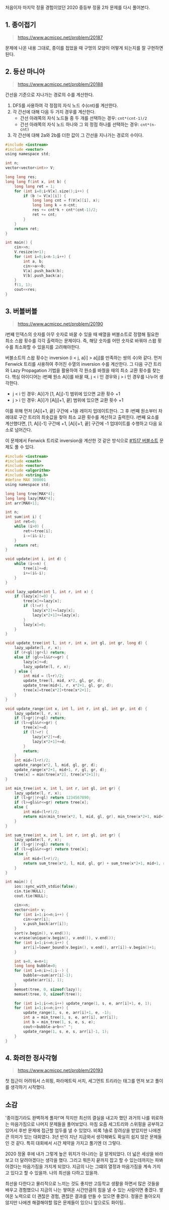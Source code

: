 처음이자 마지막 정올 경험이었던 2020 중등부 정올 2차 문제를 다시 풀어본다.

## 1. 종이접기

> https://www.acmicpc.net/problem/20187

문제에 나온 내용 그대로, 종이를 접었을 때 구멍의 모양이 어떻게 되는지를 잘 구현하면 된다.

## 2. 등산 마니아

> https://www.acmicpc.net/problem/20188

간선을 기준으로 지나가는 경로의 수를 계산한다.

1. DFS를 사용하여 각 정점의 자식 노드 수(cnt)를 계산한다.
2. 각 간선에 대해 다음 두 가지 경우를 계산한다.
   - 간선 아래쪽의 자식 노드들 중 두 개를 선택하는 경우: `cnt*(cnt-1)/2`
   - 간선 아래쪽의 자식 노드 하나와 그 외 정점 하나를 선택하는 경우: `cnt*(n-cnt)`
3. 각 간선에 대해 2a와 2b를 더한 값이 그 간선을 지나가는 경로의 수이다.

```c
#include <iostream>
#include <vector>
using namespace std;

int n;
vector<vector<int>> V;

long long res;
long long f(int x, int b) {
    long long ret = 1;
    for (int i=0;i<V[x].size();i++) {
        if (b != V[x][i]) {
            long long cnt = f(V[x][i], x);
            long long k = n-cnt;
            res += cnt*k + cnt*(cnt-1)/2;
            ret += cnt;
        }
    }
    return ret;
}

int main() {
    cin>>n;
    V.resize(n+1);
    for (int i=0;i<n-1;i++) {
        int a, b;
        cin>>a>>b;
        V[a].push_back(b);
        V[b].push_back(a);
    }
    f(1, 1);
    cout<<res;
}
```

## 3. 버블버블

> https://www.acmicpc.net/problem/20190

i번쨰 인덱스의 숫자를 아무 숫자로 바꿀 수 있을 때 배열을 버블소트로 정렬해 필요한 최소 스왑 횟수를 각각 출력하는 문제이다. 즉, 해당 숫자를 어떤 숫자로 바꿔야 스왑 횟수를 최소화할 수 있을지를 고려해야한다.

버블소트의 스왑 횟수는 inversion (i < j, a[i] > a[j]를 만족하는 쌍의 수)와 같다. 먼저 Fenwick 트리를 사용하여 주어진 수열의 inversion 수를 계산한다.
그 다음 구간 트리와 Lazy Propagation 기법을 활용하여 각 원소를 바꿨을 때의 최소 교환 횟수를 찾는다.
핵심 아이디어는 i번째 원소 A[i]를 바꿀 때, j < i 인 경우와 j > i 인 경우를 나누어 생각한다.

- j < i 인 경우: A[i]가 [1, A[j]-1] 범위에 있으면 교환 횟수 +1
- j > i 인 경우: A[i]가 [A[j]+1, 끝] 범위에 있으면 교환 횟수 +1

이를 위해 먼저 [A[i]+1, 끝] 구간에 +1을 레이지 업데이트한다. 그 후 i번째 원소부터 차례대로 구간 트리의 최솟값을 찾아 최소 교환 횟수를 계산하고 출력힌다. i번째 요소를 계산했다면, [1, A[i]-1] 구간에 +1, [A[i]+1, 끝] 구간에 -1 업데이트를 수행하고 다음 요소로 넘어간다.

이 문제에서 Fenwick 트리로 inversion을 계산한 것 같은 방식으로 [#1517 버블소트](https://www.acmicpc.net/problem/1517) 문제도 풀 수 있다.

```c
#include <iostream>
#include <cmath>
#include <vector>
#include <algorithm>
#include <string.h>
#define MAX 300001
using namespace std;

long long tree[MAX*4];
long long lazy[MAX*4];
int arr[MAX+1];

int n;
int sum(int i) {
    int ret=0;
    while (i>0) {
        ret+=tree[i];
        i-=(i&-i);
    }
    return ret;
}

void update(int i, int d) {
    while (i<=n) {
        tree[i]+=d;
        i+=(i&-i);
    }
}

void lazy_update(int l, int r, int x) {
    if (lazy[x]!=0) {
        tree[x]+=lazy[x];
        if (l!=r) {
            lazy[x*2]+=lazy[x];
            lazy[x*2+1]+=lazy[x];
        }
        lazy[x]=0;
    }
}

void update_tree(int l, int r, int x, int gl, int gr, long d) {
    lazy_update(l, r, x);
    if (r<gl||gr<l) return;
    else if (gl<=l&&r<=gr) {
        lazy[x]+=d;
        lazy_update(l, r, x);
    } else {
        int mid = (l+r)/2;
        update_tree(l, mid, x*2, gl, gr, d);
        update_tree(mid+1, r, x*2+1, gl, gr, d);
        tree[x]=tree[x*2]+tree[x*2+1];
    }
}

void update_range(int x, int l, int r, int gl, int gr, int d) {
    lazy_update(l, r, x);
    if (l>gr||r<gl) return;
    if (l>=gl&&r<=gr) {
        tree[x]+=d;
        if (l!=r) {
            lazy[x*2]+=d;
            lazy[x*2+1]+=d;
        }
        return;
    }
    int mid=(l+r)/2;
    update_range(x*2, l, mid, gl, gr, d);
    update_range(x*2+1, mid+1, r, gl, gr, d);
    tree[x] = min(tree[x*2], tree[x*2+1]);
}

int min_tree(int x, int l, int r, int gl, int gr) {
    lazy_update(l, r, x);
    if (l>gr||r<gl) return 1234567890;
    if (l>=gl&&r<=gr) return tree[x];
    else {
        int mid=(l+r)/2;
        return min(min_tree(x*2, l, mid, gl, gr), min_tree(x*2+1, mid+1, r, gl, gr));
    }
}

int sum_tree(int x, int l, int r, int gl, int gr) {
    lazy_update(l, r, x);
    if (l>gr||r<gl) return 0;
    if (l>=gl&&r<=gr) return tree[x];
    else {
        int mid=(l+r)/2;
        return sum_tree(x*2, l, mid, gl, gr) + sum_tree(x*2+1, mid+1, r, gl, gr);
    }
}

int main() {
    ios::sync_with_stdio(false);
    cin.tie(NULL);
    cout.tie(NULL);

    cin>>n;
    vector<int> v;
    for (int i=1;i<=n;i++) {
        cin>>arr[i];
        v.push_back(arr[i]);
    }
    sort(v.begin(), v.end());
    v.erase(unique(v.begin(), v.end()), v.end());
    for (int i=1;i<=n;i++) {
        arr[i]=lower_bound(v.begin(), v.end(), arr[i])-v.begin()+1;
    }

    int s=0, e=n+1;
    long long bubble=0;
    for (int i=n;i>=1;i--) {
        bubble+=sum(arr[i]-1);
        update(arr[i], 1);
    }
    memset(tree, 0, sizeof(lazy));
    memset(tree, 0, sizeof(tree));

    for (int i=1;i<=n;i++) update_range(1, s, e, arr[i]+1, e, 1);
    for (int i=1;i<=n;i++) {
        update_range(1, s, e, arr[i]+1, e, -1);
        int a = min_tree(1, s, e, arr[i], arr[i]);
        int b = min_tree(1, s, e, s, e);
        cout<<bubble-a+b<<" ";
        update_range(1, s, e, s, arr[i]-1, 1);
    }
}
```

## 4. 화려한 정사각형

> https://www.acmicpc.net/problem/20193

첫 접근이 어려워서 스위핑, 파라메트릭 서치, 세그먼트 트리라는 태그를 먼저 보고 풀이를 생각하기 시작했다.



## 소감

'종이접기라도 완벽하게 풀자!'며 작지만 최선의 결실을 내고자 했던 과거의 나를 위로하는 마음가짐으로 나머지 문제들을 풀어보았다. 마침 요즘 세그트리와 스위핑을 공부하고 있어서 후반 문제에 접근할 엄두를 낼 수 있었다. 비록 1솔로 장려상을 받았지만 나에겐 큰 의미가 있는 대회였다. 3년 반이 지난 지금와서 생각해봐도 확실히 쉽지 않은 문제들인 것 같다. 특히 대회에서 시간 제약을 가지고 풀기엔 더 그렇다.

2020 정올 후에 내가 그렇게 높은 위치가 아니라는 걸 알게되었다. 더 넓은 세상을 바라보고 더 달려야겠다는 생각을 했다. 그리고 뭐든지 끝까지 잡고 할 수 있는데까지는 파봐야겠다는 마음가짐을 가지게 되었다. 지금의 나는 그떄의 열정과 마음가짐을 계속 가지고 있다고 할 수 있을까. 나의 최선을 다하고 있을까.

최선을 다한다고 물리적으로 느끼는 것도 좋지만 고등학교 생활을 하면서 많은 것들을 배우고 경험했으니 지금의 나는 쌓여온 시간만큼의 힘을 낼 수 있는 사람이면 좋겠다. 쌓여온 노력으로 더 괜찮은 경험, 괜찮은 결과를 만들 수 있으면 좋겠다. 정올은 돌아오지 않지만 나에겐 해결해야할 많은 문제들이 있으니 앞으로도 화이팅..

